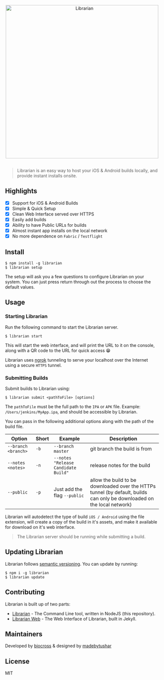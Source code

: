 
<div align="center">
<img width="500" src="https://raw.githubusercontent.com/biocross/Librarian-Web/master/assets/LogoText_medium.png" alt="Librarian"><br/><br/>
</div>


> Librarian is an easy way to host your iOS & Android builds locally, and provide instant installs onsite.


## Highlights

- [x] Support for iOS & Android Builds
- [x] Simple & Quick Setup
- [x] Clean Web Interface served over HTTPS
- [x] Easily add builds
- [x] Ability to have Public URLs for builds
- [x] Almost instant app installs on the local network
- [x] No more dependence on `Fabric` / `Testflight`

## Install

```console
$ npm install -g librarian
$ librarian setup
```
The setup will ask you a few questions to configure Librarian on your system. You can just press return through out the process to choose the default values.

## Usage

### Starting Librarian

Run the following command to start the Librarian server.  

```console
$ librarian start
```
This will start the web interface, and will print the URL to it on the console, along with a QR code to the URL for quick access 😁

Librarian uses [ngrok](https://ngrok.com/product) tunneling to serve your localhost over the Internet using a secure `HTTPS` tunnel.

### Submitting Builds

Submit builds to Librarian using:

```console
$ librarian submit <pathToFile> [options]
```
The `pathToFile` must be the full path to the `IPA` or `APK` file. Example: `/Users/jenkins/MyApp.ipa`, and should be accessible by Librarian.

You can pass in the following additional options along with the path of the build file.

Option | Short | Example | Description
--- | --- | --- | ---
`--branch <branch>` | `-b` | `--branch master` | git branch the build is from
`--notes <notes>` | `-n` | `--notes "Release Candidate Build"` | release notes for the build
`--public` | `-p` | Just add the flag `--public` | allow the build to be downloaded over the HTTPs tunnel (by default, builds can only be downloaded on the local network)

Librarian will autodetect the type of build `iOS / Android` using the file extension, will create a copy of the build in it's assets, and make it available for download on it's web interface.

> The Librarian server should be running while submitting a build.

## Updating Librarian

Librarian follows [semantic versioning](https://semver.org/). You can update by running:

```console
$ npm i -g librarian
$ librarian update
```

## Contributing

Librarian is built up of two parts:

- [Librarian](https://github.com/biocross/Librarian) - The Command Line tool, written in NodeJS (this repository).
- [Librarian Web](https://github.com/biocross/Librarian-Web) - The Web Interface of Librarian, built in Jekyll.


## Maintainers

Developed by [biocross](https://twitter.com/sids7) & designed by [madebytushar](https://twitter.com/madebytushar)

## License

MIT